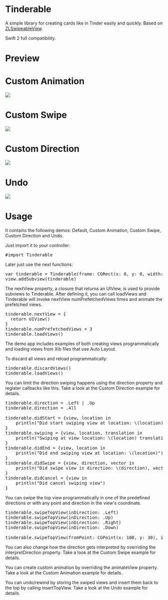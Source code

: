 # Tinderable
A simple library for creating cards like in Tinder easily and quickly. Based on <a href="https://github.com/zhxnlai/ZLSwipeableView/">ZLSwipeableView</a>.

Swift 2 full compatibility. 

# Preview

# Custom Animation
<img src="https://github.com/zhxnlai/ZLSwipeableViewSwift/blob/master/Previews/animation.gif" />

# Custom Swipe
<img src="https://github.com/zhxnlai/ZLSwipeableViewSwift/raw/master/Previews/swipe.gif" />

# Custom Direction
<img src="https://github.com/zhxnlai/ZLSwipeableViewSwift/raw/master/Previews/direction.gif" />

# Undo
<img src="https://github.com/zhxnlai/ZLSwipeableViewSwift/raw/master/Previews/undo.gif" />


# Usage

It contains the following demos: Default, Custom Animation, Custom Swipe, Custom Direction and Undo.

Just import it to your controller:

<pre>#import Tinderable</pre>

Later just use the next functions:

<pre>
var tinderable = Tinderable(frame: CGRect(x: 0, y: 0, width: 300, height: 500)))
view.addSubview(tinderable)
</pre>

The nextView property, a closure that returns an UIView, is used to provide subviews to Tinderable. After defining it, you can call loadViews and Tinderable will invoke nextView numPrefetchedViews times and animate the prefetched views.

<pre>
tinderable.nextView = {
  return UIView()
}
tinderable.numPrefetchedViews = 3
tinderable.loadViews()
</pre>

The demo app includes examples of both creating views programmatically and loading views from Xib files that use Auto Layout.

To discard all views and reload programmatically:

<pre>
tinderable.discardViews()
tinderable.loadViews()
</pre>

You can limit the direction swiping happens using the direction property and register callbacks like this. Take a look at the Custom Direction example for details.

<pre>
tinderable.direction = .Left | .Up
tinderable.direction = .All

tinderable.didStart = {view, location in
    println("Did start swiping view at location: \(location)")
}
tinderable.swiping = {view, location, translation in
    println("Swiping at view location: \(location) translation: \(translation)")
}
tinderable.didEnd = {view, location in
    println("Did end swiping view at location: \(location)")
}
tinderable.didSwipe = {view, direction, vector in
    println("Did swipe view in direction: \(direction), vector: \(vector)")
}
tinderable.didCancel = {view in
    println("Did cancel swiping view")
}
</pre>

You can swipe the top view programmatically in one of the predefined directions or with any point and direction in the view's coordinate.

<pre>
tinderable.swipeTopView(inDirection: .Left)
tinderable.swipeTopView(inDirection: .Up)
tinderable.swipeTopView(inDirection: .Right)
tinderable.swipeTopView(inDirection: .Down)

tinderable.swipeTopView(fromPoint: CGPoint(x: 100, y: 30), inDirection: CGVector(dx: 100, dy: -800))
</pre>

You can also change how the direction gets interpreted by overriding the interpretDirection property. Take a look at the Custom Swipe example for details.

You can create custom animation by overriding the animateView property. Take a look at the Custom Animation example for details.

You can undo/rewind by storing the swiped views and insert them back to the top by calling insertTopView. Take a look at the Undo example for details.
